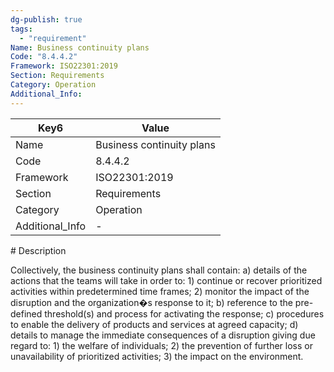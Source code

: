 ```yaml
---
dg-publish: true
tags:
  - "requirement"
Name: Business continuity plans
Code: "8.4.4.2"
Framework: ISO22301:2019
Section: Requirements
Category: Operation
Additional_Info: 
---
```


<div><table class="dataview table-view-table"><thead class="table-view-thead"><tr class="table-view-tr-header"><th class="table-view-th"><span>Key</span><span class="dataview small-text">6</span></th><th class="table-view-th"><span>Value</span></th></tr></thead><tbody class="table-view-tbody"><tr><td><span>Name</span></td><td><span>Business continuity plans</span></td></tr><tr><td><span>Code</span></td><td><span>8.4.4.2</span></td></tr><tr><td><span>Framework</span></td><td><span>ISO22301:2019</span></td></tr><tr><td><span>Section</span></td><td><span>Requirements</span></td></tr><tr><td><span>Category</span></td><td><span>Operation</span></td></tr><tr><td><span>Additional_Info</span></td><td><span>-</span></td></tr></tbody></table></div>
# Description

Collectively, the business continuity plans shall contain: a) details of the actions that the teams will take in order to: 1) continue or recover prioritized activities within predetermined time frames; 2) monitor the impact of the disruption and the organization�s response to it; b) reference to the pre-defined threshold(s) and process for activating the response; c) procedures to enable the delivery of products and services at agreed capacity; d) details to manage the immediate consequences of a disruption giving due regard to: 1) the welfare of individuals; 2) the prevention of further loss or unavailability of prioritized activities; 3) the impact on the environment. 
